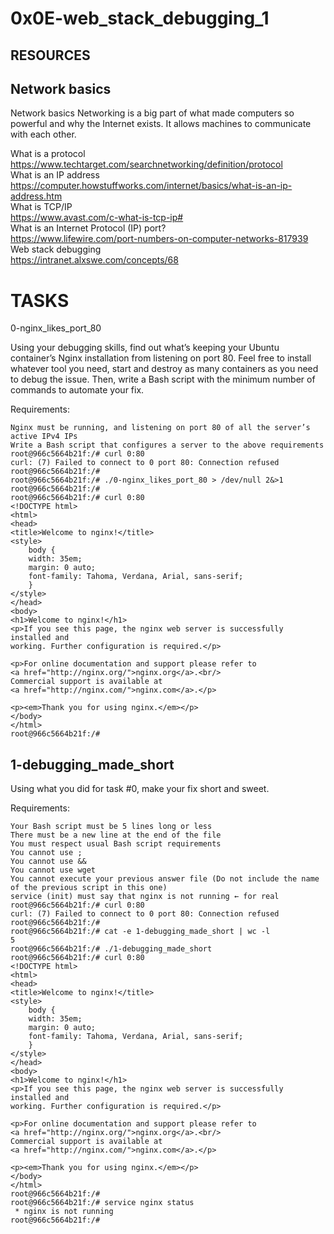 # 0x0E-web_stack_debugging_1

## RESOURCES

## Network basics
Network basics
Networking is a big part of what made computers so powerful and why the Internet exists. It allows machines to communicate with each other.

What is a protocol<br>https://www.techtarget.com/searchnetworking/definition/protocol<br>
What is an IP address <br>https://computer.howstuffworks.com/internet/basics/what-is-an-ip-address.htm<br>
What is TCP/IP <br>https://www.avast.com/c-what-is-tcp-ip#<br>
What is an Internet Protocol (IP) port? <br>https://www.lifewire.com/port-numbers-on-computer-networks-817939<br>
Web stack debugging <br>https://intranet.alxswe.com/concepts/68<br>

# TASKS

0-nginx_likes_port_80

Using your debugging skills, find out what’s keeping your Ubuntu container’s Nginx installation from listening on port 80. Feel free to install whatever tool you need, start and destroy as many containers as you need to debug the issue. Then, write a Bash script with the minimum number of commands to automate your fix.

Requirements:

	Nginx must be running, and listening on port 80 of all the server’s active IPv4 IPs
	Write a Bash script that configures a server to the above requirements
	root@966c5664b21f:/# curl 0:80
	curl: (7) Failed to connect to 0 port 80: Connection refused
	root@966c5664b21f:/#
	root@966c5664b21f:/# ./0-nginx_likes_port_80 > /dev/null 2&>1
	root@966c5664b21f:/#
	root@966c5664b21f:/# curl 0:80
	<!DOCTYPE html>
	<html>
	<head>
	<title>Welcome to nginx!</title>
	<style>
	    body {
		width: 35em;
		margin: 0 auto;
		font-family: Tahoma, Verdana, Arial, sans-serif;
	    }
	</style>
	</head>
	<body>
	<h1>Welcome to nginx!</h1>
	<p>If you see this page, the nginx web server is successfully installed and
	working. Further configuration is required.</p>

	<p>For online documentation and support please refer to
	<a href="http://nginx.org/">nginx.org</a>.<br/>
	Commercial support is available at
	<a href="http://nginx.com/">nginx.com</a>.</p>

	<p><em>Thank you for using nginx.</em></p>
	</body>
	</html>
	root@966c5664b21f:/#

## 1-debugging_made_short

Using what you did for task #0, make your fix short and sweet.

Requirements:

	Your Bash script must be 5 lines long or less
	There must be a new line at the end of the file
	You must respect usual Bash script requirements
	You cannot use ;
	You cannot use &&
	You cannot use wget
	You cannot execute your previous answer file (Do not include the name of the previous script in this one)
	service (init) must say that nginx is not running ← for real
	root@966c5664b21f:/# curl 0:80
	curl: (7) Failed to connect to 0 port 80: Connection refused
	root@966c5664b21f:/#
	root@966c5664b21f:/# cat -e 1-debugging_made_short | wc -l
	5
	root@966c5664b21f:/# ./1-debugging_made_short
	root@966c5664b21f:/# curl 0:80
	<!DOCTYPE html>
	<html>
	<head>
	<title>Welcome to nginx!</title>
	<style>
	    body {
		width: 35em;
		margin: 0 auto;
		font-family: Tahoma, Verdana, Arial, sans-serif;
	    }
	</style>
	</head>
	<body>
	<h1>Welcome to nginx!</h1>
	<p>If you see this page, the nginx web server is successfully installed and
	working. Further configuration is required.</p>

	<p>For online documentation and support please refer to
	<a href="http://nginx.org/">nginx.org</a>.<br/>
	Commercial support is available at
	<a href="http://nginx.com/">nginx.com</a>.</p>

	<p><em>Thank you for using nginx.</em></p>
	</body>
	</html>
	root@966c5664b21f:/#
	root@966c5664b21f:/# service nginx status
	 * nginx is not running
	root@966c5664b21f:/# 
